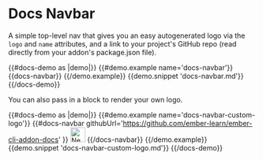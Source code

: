 # Docs Navbar

A simple top-level nav that gives you an easy autogenerated logo via the <code>logo</code> and <code>name</code> attributes, and a link to your project's GitHub repo (read directly from your addon's package.json file).

{{#docs-demo as |demo|}}
  {{#demo.example name='docs-navbar'}}
    {{docs-navbar}}
  {{/demo.example}}
  {{demo.snippet 'docs-navbar.md'}}
{{/docs-demo}}

You can also pass in a block to render your own logo.

{{#docs-demo as |demo|}}
  {{#demo.example name='docs-navbar-custom-logo'}}
    {{#docs-navbar githubUrl='https://github.com/ember-learn/ember-cli-addon-docs' }}
      <img height='30px'
        src="/assets/images/rick-astley.jpg"
        alt="Never gonna give you up"
      />
    {{/docs-navbar}}
  {{/demo.example}}
  {{demo.snippet 'docs-navbar-custom-logo.md'}}
{{/docs-demo}}
